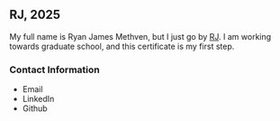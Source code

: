 ## RJ, 2025
My full name is Ryan James Methven, but I just go by [RJ](https://ryme1295.org). I am working towards graduate school, and this certificate is my first step. 

### Contact Information 
* Email
* LinkedIn
* Github
